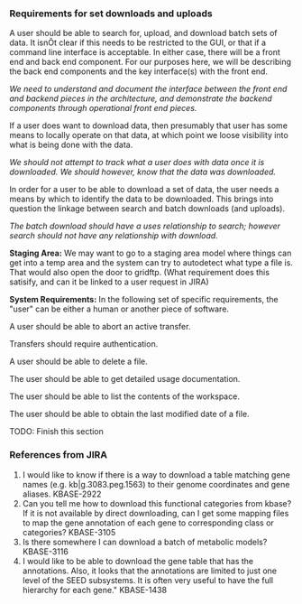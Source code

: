 ### Requirements for set downloads and uploads

A user should be able to search for, upload, and download batch sets of data. It isnÕt clear if this needs to be restricted to the GUI, or that if a command line interface is acceptable. In either case, there will be a front end and back end component.  For our purposes here, we will be describing the back end components and the key interface(s) with the front end. 

*We need to understand and document the interface between the front end and backend pieces in the architecture, and demonstrate the backend components through operational front end pieces.*

If a user does want to download data, then presumably that user has some means to locally operate on that data, at which point we loose visibility into what is being done with the data.

*We should not attempt to track what a user does with data once it is downloaded. We should however, know that the data was downloaded.*

In order for a user to be able to download a set of data, the user needs a means by which to identify the data to be downloaded. This brings into question the linkage between search and batch downloads (and uploads).

*The batch download should have a uses relationship to search; however search should not have any relationship with download.*

**Staging Area:**
We may want to go to a staging area model where things can get into a temp area and the system can try to autodetect what type a file is.  That would also open the door to gridftp.  (What requirement does this satisify, and can it be linked to a user request in JIRA)

**System Requirements:**
In the following set of specific requirements, the "user" can be either a human or another piece of software.

A user should be able to abort an active transfer.

Transfers should require authentication.

A user should be able to delete a file.

The user should be able to get detailed usage documentation.

The user should be able to list the contents of the workspace.

The user should be able to obtain the last modified date of a file.

TODO: Finish this section 


### References from JIRA

1. I would like to know if there is a way to download a table matching gene
names (e.g. kb|g.3083.peg.1563) to their genome coordinates and gene
aliases.  KBASE-2922
2. Can you tell me how to download this functional categories from kbase? If it is not available by direct downloading, can I get some mapping files to map the gene annotation of each gene to corresponding class or categories?  KBASE-3105
3. Is there somewhere I can download a batch of metabolic models? KBASE-3116
4. I would like to be able to download the gene table that has the annotations. Also, it looks that the annotations are limited to just one level of the SEED subsystems. It is often very useful to have the full hierarchy for each gene."  KBASE-1438







